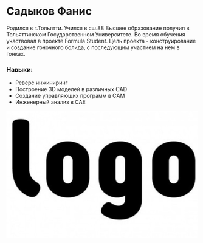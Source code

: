 # Садыков Фанис
Родился в г.Тольятти. Учился в сш.88 Высшее образование получил в Тольяттинском Государственном Университете. Во время обучения участвовал в проекте Formula Student. Цель проекта - конструирование и создание гоночного болида, с последующим участием на нем в гонках.

### Навыки:
 * Реверс инжиниринг
 * Построение 3D моделей в различных CAD
 * Создание управляющих программ в CAM 
 * Инженерный анализ в CAE 

 ![lo](img/logo.jpg)